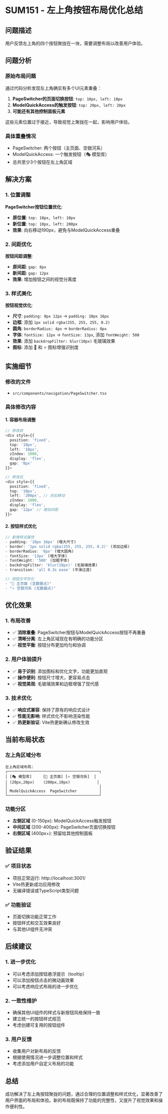 # SUM151 - 左上角按钮布局优化总结

## 问题描述
用户反馈左上角的四个按钮聚拢在一块，需要调整布局以改善用户体验。

## 问题分析

### 原始布局问题
通过代码分析发现左上角确实有多个UI元素重叠：

1. **PageSwitcher的页面切换按钮**: `top: 10px, left: 10px`
2. **ModelQuickAccess的触发按钮**: `top: 20px, left: 20px`
3. **可能还有其他控制面板元素**

这些元素位置过于接近，导致视觉上聚拢在一起，影响用户体验。

### 具体重叠情况
- PageSwitcher: 两个按钮（主页面、空银河系）
- ModelQuickAccess: 一个触发按钮（🎭 模型库）
- 总共至少3个按钮在左上角区域

## 解决方案

### 1. 位置调整
**PageSwitcher按钮位置优化**:
- **原位置**: `top: 10px, left: 10px`
- **新位置**: `top: 10px, left: 200px`
- **效果**: 向右移动190px，避免与ModelQuickAccess重叠

### 2. 间距优化
**按钮间距调整**:
- **原间距**: `gap: 8px`
- **新间距**: `gap: 12px`
- **效果**: 增加按钮之间的视觉分离度

### 3. 样式美化
**按钮视觉优化**:
- **尺寸**: `padding: 8px 12px` → `padding: 10px 16px`
- **边框**: 添加 `1px solid rgba(255, 255, 255, 0.2)`
- **圆角**: `borderRadius: 4px` → `borderRadius: 8px`
- **字体**: `fontSize: 12px` → `fontSize: 13px`, 添加 `fontWeight: 500`
- **效果**: 添加 `backdropFilter: blur(10px)` 毛玻璃效果
- **图标**: 添加 🌌 和 ⭐ 图标增强识别度

## 实施细节

### 修改的文件
- `src/components/navigation/PageSwitcher.tsx`

### 具体修改内容

#### 1. 容器布局调整
```typescript
// 修改前
<div style={{
  position: 'fixed',
  top: '10px',
  left: '10px',
  zIndex: 1000,
  display: 'flex',
  gap: '8px'
}}>

// 修改后  
<div style={{
  position: 'fixed',
  top: '10px',
  left: '200px', // 向右移动
  zIndex: 1000,
  display: 'flex',
  gap: '12px' // 增加间距
}}>
```

#### 2. 按钮样式优化
```typescript
// 新增样式属性
- padding: '10px 16px' (增大尺寸)
- border: '1px solid rgba(255, 255, 255, 0.2)' (添加边框)
- borderRadius: '8px' (增大圆角)
- fontSize: '13px' (增大字体)
- fontWeight: '500' (加粗字体)
- backdropFilter: 'blur(10px)' (毛玻璃效果)
- transition: 'all 0.3s ease' (平滑过渡)

// 按钮文字优化
- "🌌 主页面 (含数据点)"
- "⭐ 空银河系 (无数据点)"
```

## 优化效果

### 1. 布局改善
- ✅ **消除重叠**: PageSwitcher按钮与ModelQuickAccess按钮不再重叠
- ✅ **清晰分离**: 左上角区域现在有明确的功能分区
- ✅ **视觉平衡**: 按钮分布更加均匀和协调

### 2. 用户体验提升
- ✅ **易于识别**: 添加图标和优化文字，功能更加直观
- ✅ **操作便利**: 按钮尺寸增大，更容易点击
- ✅ **视觉美观**: 毛玻璃效果和边框增强了现代感

### 3. 技术优化
- ✅ **响应式兼容**: 保持了原有的响应式设计
- ✅ **性能无影响**: 样式优化不影响渲染性能
- ✅ **热更新验证**: Vite热更新确认修改生效

## 当前布局状态

### 左上角区域分布
```
左上角区域布局:
┌─────────────────────────────────────────┐
│ [🎭 模型库]     [🌌 主页面] [⭐ 空银河系]  │
│ (20px,20px)    (200px,10px)            │
│                                         │
│ ModelQuickAccess  PageSwitcher          │
└─────────────────────────────────────────┘
```

### 功能分区
- **左侧区域** (0-150px): ModelQuickAccess触发按钮
- **中间区域** (200-400px): PageSwitcher页面切换按钮
- **右侧区域** (400px+): 预留给其他控制面板

## 验证结果

### ✅ 项目状态
- 项目正常运行: http://localhost:3001/
- Vite热更新成功应用修改
- 无编译错误或TypeScript类型问题

### ✅ 功能验证
- 页面切换功能正常工作
- 按钮样式和交互效果良好
- 与其他UI组件无冲突

## 后续建议

### 1. 进一步优化
- 可以考虑添加按钮悬浮提示（tooltip）
- 可以添加按钮点击的微动画效果
- 可以考虑响应式布局的进一步优化

### 2. 一致性维护
- 确保其他UI组件的样式与新按钮风格保持一致
- 建立统一的按钮样式规范
- 考虑创建可复用的按钮组件

### 3. 用户反馈
- 收集用户对新布局的反馈
- 根据使用情况进一步调整位置和样式
- 考虑添加用户自定义布局的功能

## 总结
成功解决了左上角按钮聚拢的问题，通过合理的位置调整和样式优化，显著改善了用户界面的布局和体验。新的布局既保持了功能的完整性，又提升了视觉效果和操作便利性。
